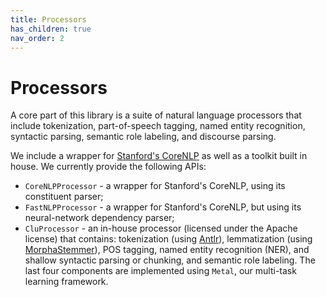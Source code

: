 ```yaml
---
title: Processors
has_children: true
nav_order: 2
---
```


# Processors

A core part of this library is a suite of natural language processors that include tokenization, part-of-speech tagging, named entity recognition, syntactic parsing, semantic role labeling, and discourse parsing.

We include a wrapper for [Stanford's CoreNLP](http://nlp.stanford.edu/software/corenlp.shtml) as well as a toolkit built in house. We currently provide the following APIs: 

* `CoreNLPProcessor` - a wrapper for Stanford's CoreNLP, using its constituent parser;
* `FastNLPProcessor` - a wrapper for Stanford's CoreNLP, but using its neural-network dependency parser;
* `CluProcessor` - an in-house processor (licensed under the Apache license) that contains: tokenization (using [Antlr](http://www.antlr.org)), lemmatization (using [MorphaStemmer](https://search.maven.org/#artifactdetails%7Cedu.washington.cs.knowitall.nlptools%7Cnlptools-stem-morpha_2.10%7C2.4.5%7Cjar)), POS tagging, named entity recognition (NER), and shallow syntactic parsing or chunking, and semantic role labeling. The last four components are implemented using `Metal`, our multi-task learning framework. 


